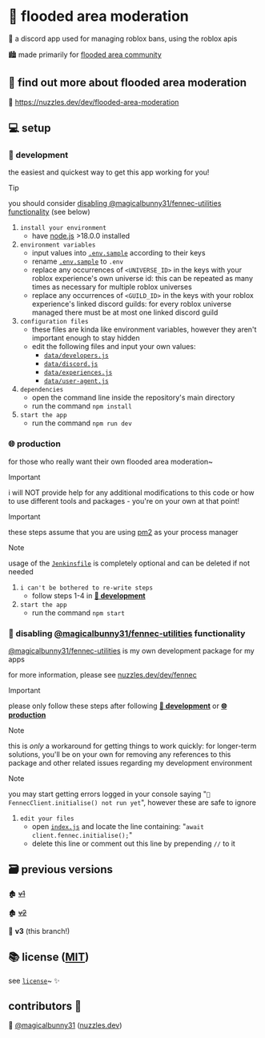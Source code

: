 # 🤖 flooded area moderation

🤖 a discord app used for managing roblox bans, using the roblox apis

🏙️ made primarily for [flooded area community](https://discord.com/servers/flooded-area-community-977254354589462618)


## 🏡 find out more about flooded area moderation

🔗 https://nuzzles.dev/dev/flooded-area-moderation


## 💻 setup


### 📂 development

the easiest and quickest way to get this app working for you!

> [!TIP]
> you should consider [disabling @magicalbunny31/fennec-utilities functionality](#-disabling-magicalbunny31fennec-utilities-functionality) (see below)

1. `install your environment`
   - have [node.js](https://nodejs.org) >18.0.0 installed
2. `environment variables`
   - input values into [`.env.sample`](.env.sample) according to their keys
   - rename [`.env.sample`](.env.sample) to `.env`
   - replace any occurrences of `<UNIVERSE_ID>` in the keys with your roblox experience's own universe id: this can be repeated as many times as necessary for multiple roblox universes
   - replace any occurrences of `<GUILD_ID>` in the keys with your roblox experience's linked discord guilds: for every roblox universe managed there must be at most one linked discord guild
3. `configuration files`
   - these files are kinda like environment variables, however they aren't important enough to stay hidden
   - edit the following files and input your own values:
      - [`data/developers.js`](data/developers.js)
      - [`data/discord.js`](data/discord.js)
      - [`data/experiences.js`](data/experiences.js)
      - [`data/user-agent.js`](data/user-agent.js)
4. `dependencies`
   - open the command line inside the repository's main directory
   - run the command `npm install`
5. `start the app`
   - run the command `npm run dev`


### 🌐 production

for those who really want their own flooded area moderation~

> [!IMPORTANT]
> i will NOT provide help for any additional modifications to this code or how to use different tools and packages - you're on your own at that point!

> [!IMPORTANT]
> these steps assume that you are using [pm2](https://pm2.io) as your process manager

> [!NOTE]
> usage of the [`Jenkinsfile`](Jenkinsfile) is completely optional and can be deleted if not needed

1. `i can't be bothered to re-write steps`
   - follow steps 1-4 in [**📂 development**](#-development)
2. `start the app`
   - run the command `npm start`


### 🚫 disabling [@magicalbunny31/fennec-utilities](https://github.com/magicalbunny31/fennec-utilities) functionality

[@magicalbunny31/fennec-utilities](https://github.com/magicalbunny31/fennec-utilities) is my own development package for my apps

for more information, please see [nuzzles.dev/dev/fennec](https://nuzzles.dev/dev/fennec)

> [!IMPORTANT]
> please only follow these steps after following [**📂 development**](#-development) or [**🌐 production**](#-production)

> [!NOTE]
> this is *only* a workaround for getting things to work quickly: for longer-term solutions, you'll be on your own for removing any references to this package and other related issues regarding my development environment

> [!NOTE]
> you may start getting errors logged in your console saying "`🚫 FennecClient.initialise() not run yet`", however these are safe to ignore

1. `edit your files`
   - open [`index.js`](index.js) and locate the line containing: "`await client.fennec.initialise();`"
   - delete this line or comment out this line by prepending `//` to it


## 🗃️ previous versions


🏚️ ~~[v1](https://github.com/magicalbunny31/flooded-area-moderation/tree/v1)~~

🏚️ ~~[v2](https://github.com/magicalbunny31/flooded-area-moderation/tree/v2)~~

🏡 **v3** (this branch!)


## 📚 license ([MIT](license))

see [`license`](license)~ ✨


## contributors 👥
🦊 [@magicalbunny31](https://github.com/magicalbunny31) ([nuzzles.dev](https://nuzzles.dev))